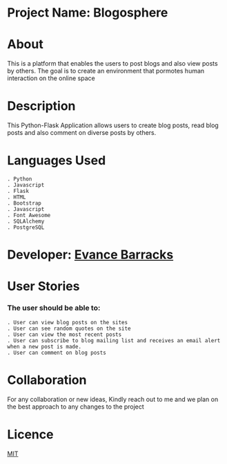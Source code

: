 

# Project Name: Blogosphere
# About
This is a platform that enables the users to post blogs and also view posts by others. The goal is to create an environment that pormotes human interaction on the online space

# Description
This Python-Flask Application allows users to create blog posts, read blog posts and also comment on diverse posts by others.

# Languages Used
    . Python
    . Javascript
    . Flask
    . HTML
    . Bootstrap
    . Javascript
    . Font Awesome
    . SQLAlchemy
    . PostgreSQL 

# Developer: [Evance Barracks](https://github.com/Evance23/)

# User Stories
### The user should be able to:
    . User can view blog posts on the sites
    . User can see random quotes on the site
    . User can view the most recent posts
    . User can subscribe to blog mailing list and receives an email alert when a new post is made.
    . User can comment on blog posts


# Collaboration
For any collaboration or new ideas, Kindly reach out to me and we plan on the best approach to any changes to the project



# Licence
[MIT](/home/evance/Desktop/blogger/blogs/app/LICENCE) 






